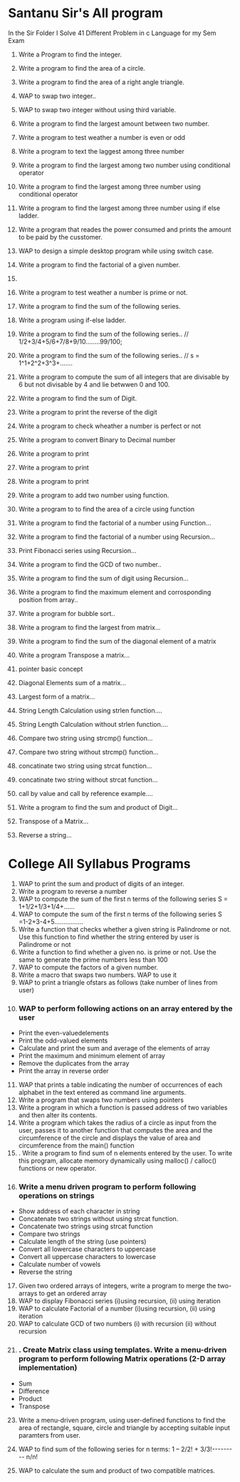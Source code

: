 
# Santanu Sir's All program
In the Sir Folder I Solve 41 Different Problem in c Language for my Sem Exam
1.  Write a Program to find the integer.
2. Write a program to find the area of a circle.
3. Write a program to find the area of a right angle triangle.
4. WAP to swap two integer..
5. WAP to swap two integer without using third variable.
6. Write a program to find the largest amount between two number.
7. Write a program to test weather a number is even or odd
8. Write a program to text the laggest among three number

9. Write a program to find the largest among two number using  conditional operator
10. Write a program to find the largest among three number using  conditional operator
11. Write a program to find the largest among three number using  if else ladder.
12. Write a program that reades the power consumed and prints the amount  to be paid by the cusstomer.
13. WAP to design a simple desktop program while using switch case.
14. Write a program to find the factorial of a given number.
15.
16. Write a program to test weather a number is prime or not.
17. Write a program to find the sum of the following series.
18. Write a program using if-else ladder.
19.  Write a program to find the sum of the following series..
// 1/2+3/4+5/6+7/8+9/10........99/100;
20.  Write a program to find the sum of the following series..
// s = 1^1+2^2+3^3+.......
21. Write a program to compute the sum of all integers that are divisable by 6 but not divisable by 4 and lie betwwen 0 and 100.
22. Write a program to find the sum of Digit.
23. Write a program to print the reverse of the digit
24. Write a program to check wheather a number is perfect or not
25. Write a program to convert Binary to Decimal number

26.  Write a program to print

27. Write a program to print

28. Write a program to print

29. Write a program to add two number using function.
30.  Write a program to to find the area of a circle using function
31. Write a program to find the factorial of a number using Function...
32. Write a program to find the factorial of a number using Recursion...
33.  Print Fibonacci series using Recursion...
34. Write a program to find the GCD of two number..
35. Write a program to find the sum of digit using Recursion...
36. Write a program to find the maximum element and corrosponding position from array..
37. Write a program for bubble sort..
38. Write a program to find the largest from matrix...
39. Write a program to find the sum of the diagonal element of a matrix
40.  Write a program Transpose a matrix...
41. pointer basic concept
42. Diagonal Elements sum of a matrix...
43. Largest form of a matrix...
44. String Length Calculation using strlen function....
45. String Length Calculation without strlen function....
46. Compare two string using strcmp() function...
47. Compare two string without strcmp() function...
48. concatinate two string using strcat function...
49. concatinate two string without strcat function...
50. call by value and call by reference example....
51.  Write a program to find the sum and product of Digit...
52. Transpose of a Matrix...
53. Reverse a string...


# College All Syllabus Programs

1.   WAP to print the sum and product of digits of an integer.
2.   Write a program to reverse a number
3.   WAP to compute the sum of the first n terms of the following series S = 1+1/2+1/3+1/4+……
4.   WAP to compute the sum of the first n terms of the following series S =1-2+3-4+5…………….
5.    Write a function that checks whether a given string is Palindrome or not. Use this function to find  whether the string entered by user is Palindrome or not
6.  Write a function to find whether a given no. is prime or not. Use the same to generate the prime  numbers less than 100
7.   WAP to compute the factors of a given number.
8.   Write a macro that swaps two numbers. WAP to use it
9.   WAP to print a triangle ofstars as follows (take number of lines from user)
10. ###  WAP to perform following actions on an array entered by the user
  -  Print the even-valuedelements
  -  Print the odd-valued elements
  -  Calculate and print the sum and average of the elements of array
  -  Print the maximum and minimum element of array
  -  Remove the duplicates from the array
  -  Print the array in reverse order
11.   WAP that prints a table indicating the number of occurrences of each alphabet in the text entered as  command line arguments.
12.   Write a program that swaps two numbers using pointers
13.  Write a program in which a function is passed address of two variables and then alter its contents.
14.  Write a program which takes the radius of a circle as input from the user, passes it to another function that computes the area and the circumference of the circle and displays the value of area and circumference from the main() function
15. . Write a program to find sum of n elements entered by the user. To write this program, allocate memory dynamically using malloc() / calloc() functions or new operator.
16.   ### Write a menu driven program to perform following operations on strings
   -  Show address of each character in string
   -  Concatenate two strings without using strcat function.
   -  Concatenate two strings using strcat function
   -  Compare two strings
   -  Calculate length of the string (use pointers)
   -  Convert all lowercase characters to uppercase
   -  Convert all uppercase characters to lowercase
   -  Calculate number of vowels
   -  Reverse the string
17.  Given two ordered arrays of integers, write a program to merge the two-arrays to get an ordered array
18.  WAP to display Fibonacci series (i)using recursion, (ii) using iteration
19.  WAP to calculate Factorial of a number (i)using recursion, (ii) using iteration
20. WAP to calculate GCD of two numbers (i) with recursion (ii) without recursion
22. ### . Create Matrix class using templates. Write a menu-driven program to perform following Matrix operations (2-D array implementation)
   -  Sum 
   -  Difference
   -  Product
   -  Transpose

23.  Write a menu-driven program, using user-defined functions to find the area of rectangle, square, circle and triangle by accepting suitable input paramters from user.

26.  WAP to find sum of the following series for n terms: 1 – 2/2! + 3/3!--------- n/n!
27. WAP to calculate the sum and product of two compatible matrices.